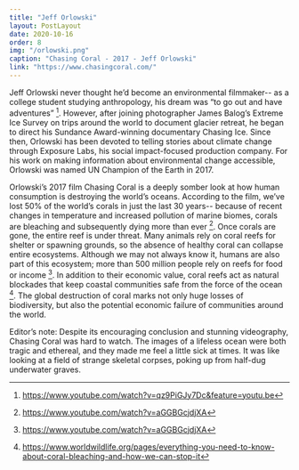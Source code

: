 ```yaml
---
title: "Jeff Orlowski"
layout: PostLayout
date: 2020-10-16
order: 8
img: "/orlowski.png"
caption: "Chasing Coral - 2017 - Jeff Orlowski"
link: "https://www.chasingcoral.com/"
---
```


Jeff Orlowski never thought he’d become an environmental filmmaker-- as a college student studying anthropology, his dream was “to go out and have adventures” [^1]. However, after joining photographer James Balog’s Extreme Ice Survey on trips around the world to document glacier retreat, he began to direct his Sundance Award-winning documentary Chasing Ice. Since then, Orlowski has been devoted to telling stories about climate change through Exposure Labs, his social impact-focused production company. For his work on making information about environmental change accessible, Orlowski was named UN Champion of the Earth in 2017.

Orlowski’s 2017 film Chasing Coral is a deeply somber look at how human consumption is destroying the world’s oceans. According to the film, we’ve lost 50% of the world’s corals in just the last 30 years-- because of recent changes in temperature and increased pollution of marine biomes, corals are bleaching and subsequently dying more than ever [^2]. Once corals are gone, the entire reef is under threat. Many animals rely on coral reefs for shelter or spawning grounds, so the absence of healthy coral can collapse entire ecosystems. Although we may not always know it, humans are also part of this ecosystem; more than 500 million people rely on reefs for food or income [^2]. In addition to their economic value, coral reefs act as natural blockades that keep coastal communities safe from the force of the ocean [^3]. The global destruction of coral marks not only huge losses of biodiversity, but also the potential economic failure of communities around the world. 

Editor’s note: Despite its encouraging conclusion and stunning videography, Chasing Coral was hard to watch. The images of a lifeless ocean were both tragic and ethereal, and they made me feel a little sick at times. It was like looking at a field of strange skeletal corpses, poking up from half-dug underwater graves. 

[^1]: <https://www.youtube.com/watch?v=qz9PiGJy7Dc&feature=youtu.be>
[^2]: <https://www.youtube.com/watch?v=aGGBGcjdjXA>
[^3]: <https://www.worldwildlife.org/pages/everything-you-need-to-know-about-coral-bleaching-and-how-we-can-stop-it>
